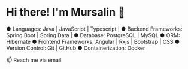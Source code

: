 # Hi there! I'm Mursalin 👋


● Languages: Java  | JavaScript | Typescript | 
● Backend Frameworks: Spring Boot | Spring Data | 
● Database: PostgreSQL | MySQL
● ORM: Hibernate 
● Frontend Frameworks: Angular | Rxjs | Bootstrap | CSS
● Version Control: Git | GitHub
● Containerization: Docker 

 
📫 Reach me via email <br>








